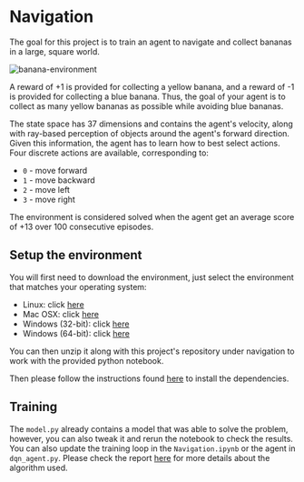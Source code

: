 # Navigation

The goal for this project is to train an agent to navigate and collect bananas in a large, square world.

![banana-environment](imgs/banana-env.gif)

A reward of +1 is provided for collecting a yellow banana, and a reward of -1 is provided for collecting a blue banana. Thus, the goal of your agent is to collect as many yellow bananas as possible while avoiding blue bananas.

The state space has 37 dimensions and contains the agent's velocity, along with ray-based perception of objects around the agent's forward direction. Given this information, the agent has to learn how to best select actions. Four discrete actions are available, corresponding to:

- `0` - move forward
- `1` - move backward
- `2` - move left
- `3` - move right

The environment is considered solved when the agent get an average score of +13 over 100 consecutive episodes.

## Setup the environment

You will first need to download the environment, just select the environment that matches your operating system:

- Linux: click [here](https://s3-us-west-1.amazonaws.com/udacity-drlnd/P1/Banana/Banana_Linux.zip)
- Mac OSX: click [here](https://s3-us-west-1.amazonaws.com/udacity-drlnd/P1/Banana/Banana.app.zip)
- Windows (32-bit): click [here](https://s3-us-west-1.amazonaws.com/udacity-drlnd/P1/Banana/Banana_Windows_x86.zip)
- Windows (64-bit): click [here](https://s3-us-west-1.amazonaws.com/udacity-drlnd/P1/Banana/Banana_Windows_x86_64.zip)

You can then unzip it along with this project's repository under navigation to work with the provided python notebook.

Then please follow the instructions found [here](https://github.com/udacity/deep-reinforcement-learning#dependencies) to install the dependencies.

## Training

The `model.py` already contains a model that was able to solve the problem, however, you can also tweak it and rerun the notebook to check the results. You can also update the training loop in the `Navigation.ipynb` or the agent in `dqn_agent.py`. Please check the report [here](./report.md) for more details about the algorithm used.
